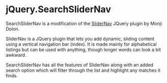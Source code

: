 jQuery.SearchSliderNav
======================

SearchSliderNav is a modification of the [SliderNav](http://devgrow.com/slidernav/) JQuery plugin by Monji Dolon.

SliderNav is a JQuery plugin that lets you add dynamic, sliding content using a vertical navigation bar (index).
It is made mainly for alphabetical listings but can be used with anything, though longer words can look a bit awkward.

SearchSliderNav has all the features of SliderNav along with an added search option which will filter through the
list and highlight any matches it finds.
